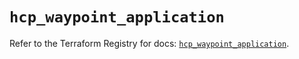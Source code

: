 # `hcp_waypoint_application`

Refer to the Terraform Registry for docs: [`hcp_waypoint_application`](https://registry.terraform.io/providers/hashicorp/hcp/0.95.1/docs/resources/waypoint_application).
